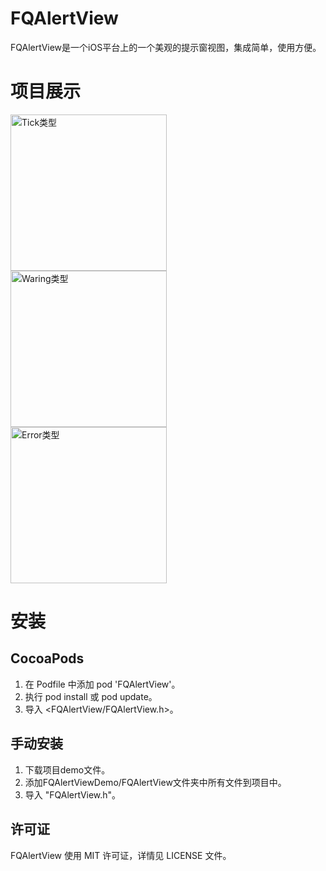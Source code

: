 # FQAlertView

FQAlertView是一个iOS平台上的一个美观的提示窗视图，集成简单，使用方便。

# 项目展示

<img src="http://7xt6ir.com1.z0.glb.clouddn.com/git/img/FQAlertViewTypeTick.png" width = "250" alt="Tick类型" style="margin-right:5"/> <img src="http://7xt6ir.com1.z0.glb.clouddn.com/git/img/FQAlertViewTypeWaring.png" width = "250" alt="Waring类型" style="margin-right:5" /> <img src="http://7xt6ir.com1.z0.glb.clouddn.com/git/img/FQAlertViewTypeError.png" width = "250" alt="Error类型" style="margin-right:5" />

<!-- <img src="http://7xt6ir.com1.z0.glb.clouddn.com/git/img/FQAlertView.gif" width = "250" alt="演示" style="margin-right:5" /> -->


# 安装
## CocoaPods

1. 在 Podfile 中添加 pod 'FQAlertView'。
2. 执行 pod install 或 pod update。
3. 导入 <FQAlertView/FQAlertView.h>。

## 手动安装
1. 下载项目demo文件。
2. 添加FQAlertViewDemo/FQAlertView文件夹中所有文件到项目中。
3. 导入 "FQAlertView.h"。

## 许可证
FQAlertView 使用 MIT 许可证，详情见 LICENSE 文件。

